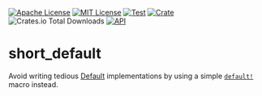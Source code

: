 [![Apache License](https://img.shields.io/github/license/jonaspleyer/short_default?style=flat-square)](https://opensource.org/license/apache-2-0)
[![MIT License](https://img.shields.io/github/license/jonaspleyer/short_default?style=flat-square)](https://opensource.org/license/mit)
[![Test](https://img.shields.io/github/actions/workflow/status/jonaspleyer/short_default/test.yml?label=Test&style=flat-square)](https://github.com/jonaspleyer/short_default/actions)
[![Crate](https://img.shields.io/crates/v/short_default.svg?style=flat-square)](https://crates.io/crates/short-default)
![Crates.io Total Downloads](https://img.shields.io/crates/d/short_default?style=flat-square)
[![API](https://img.shields.io/docsrs/short_default/latest?style=flat-square)](https://docs.rs/short_default)

# short_default

Avoid writing tedious [Default](https://doc.rust-lang.org/std/default/trait.Default.html)
implementations by using a simple
[`default!`](https://docs.rs/short_default/latest/short_default/macro.default.html) macro instead.
